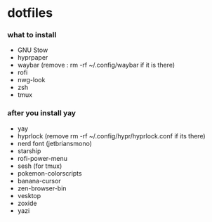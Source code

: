 # dotfiles

### what to install

- GNU Stow
- hyprpaper
- waybar (remove : rm -rf ~/.config/waybar if it is there)
- rofi
- nwg-look
- zsh
- tmux

### after you install yay

- yay
- hyprlock (remove rm -rf ~/.config/hypr/hyprlock.conf if its there)
- nerd font (jetbriansmono)
- starship
- rofi-power-menu
- sesh (for tmux)
- pokemon-colorscripts
- banana-cursor
- zen-browser-bin
- vesktop
- zoxide
- yazi
